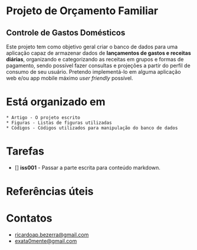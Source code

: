 # Projeto de Orçamento Familiar
## Controle de Gastos Domésticos

Este projeto tem como objetivo geral criar o banco de dados para uma aplicação capaz de armazenar dados de **lançamentos de gastos e receitas diárias**, organizando e categorizando as receitas em grupos e formas de pagamento, sendo possível fazer consultas e projeções a partir do perfil de consumo de seu usuário.
Pretendo implementá-lo em alguma aplicação web e/ou app mobile máximo *user friendly* possível.

# Está organizado em

    * Artigo - O projeto escrito
    * Figuras - Listas de figuras utilizadas
    * Códigos - Códigos utilizados para manipulação do banco de dados
    
# Tarefas

- [] **iss001** - Passar a parte escrita para conteúdo markdown.

# Referências úteis

# Contatos

* ricardoap.bezerra@gmail.com 
* exata0mente@gmail.com

